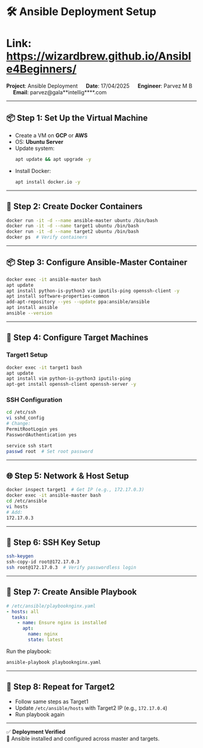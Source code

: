 # 🛠️ Ansible Deployment Setup
# Link: https://wizardbrew.github.io/Ansible4Beginners/

**Project**: Ansible Deployment &emsp;   **Date**: 17/04/2025  &emsp;  **Engineer**: Parvez M B  &emsp;
**Email**: parvez@gala**intellig****.com  

---

## 📦 Step 1: Set Up the Virtual Machine

- Create a VM on **GCP** or **AWS**
- OS: **Ubuntu Server**
- Update system:
  ```bash
  apt update && apt upgrade -y
  ```
- Install Docker:
  ```bash
  apt install docker.io -y
  ```

---

## 🐳 Step 2: Create Docker Containers

```bash
docker run -it -d --name ansible-master ubuntu /bin/bash
docker run -it -d --name target1 ubuntu /bin/bash
docker run -it -d --name target2 ubuntu /bin/bash
docker ps  # Verify containers
```

---

## 📦 Step 3: Configure Ansible-Master Container

```bash
docker exec -it ansible-master bash
apt update
apt install python-is-python3 vim iputils-ping openssh-client -y
apt install software-properties-common
add-apt-repository --yes --update ppa:ansible/ansible
apt install ansible
ansible --version
```

---

## 🎯 Step 4: Configure Target Machines

### Target1 Setup

```bash
docker exec -it target1 bash
apt update
apt install vim python-is-python3 iputils-ping
apt-get install openssh-client openssh-server -y
```

### SSH Configuration

```bash
cd /etc/ssh
vi sshd_config
# Change:
PermitRootLogin yes
PasswordAuthentication yes
```

```bash
service ssh start
passwd root  # Set root password
```

---

## 🌐 Step 5: Network & Host Setup

```bash
docker inspect target1  # Get IP (e.g., 172.17.0.3)
docker exec -it ansible-master bash
cd /etc/ansible
vi hosts
# Add:
172.17.0.3
```

---

## 🔐 Step 6: SSH Key Setup

```bash
ssh-keygen
ssh-copy-id root@172.17.0.3
ssh root@172.17.0.3  # Verify passwordless login
```

---

## 📜 Step 7: Create Ansible Playbook

```yaml
# /etc/ansible/playbooknginx.yaml
- hosts: all
  tasks:
    - name: Ensure nginx is installed
      apt:
        name: nginx
        state: latest
```

Run the playbook:

```bash
ansible-playbook playbooknginx.yaml
```

---

## 🔁 Step 8: Repeat for Target2

- Follow same steps as Target1
- Update `/etc/ansible/hosts` with Target2 IP (e.g., `172.17.0.4`)
- Run playbook again

---

✅ **Deployment Verified**  
🎉 Ansible installed and configured across master and targets.
